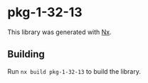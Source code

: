 # pkg-1-32-13

This library was generated with [Nx](https://nx.dev).

## Building

Run `nx build pkg-1-32-13` to build the library.
